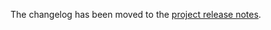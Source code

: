The changelog has been moved to the [project release notes](https://nautobot.readthedocs.io/en/latest/release-notes/).

